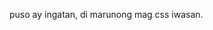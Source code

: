 puso ay ingatan, di marunong mag css iwasan.
<!---
ChristoferJS/ChristoferJS is a ✨ special ✨ repository because its `README.md` (this file) appears on your GitHub profile.
You can click the Preview link to take a look at your changes.
--->
